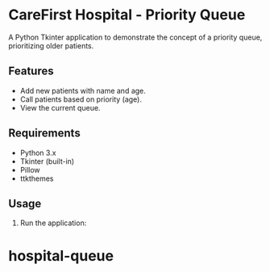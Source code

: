 # CareFirst Hospital - Priority Queue

A Python Tkinter application to demonstrate the concept of a priority queue, prioritizing older patients.

## Features
- Add new patients with name and age.
- Call patients based on priority (age).
- View the current queue.

## Requirements
- Python 3.x
- Tkinter (built-in)
- Pillow
- ttkthemes

## Usage
1. Run the application:
# hospital-queue
